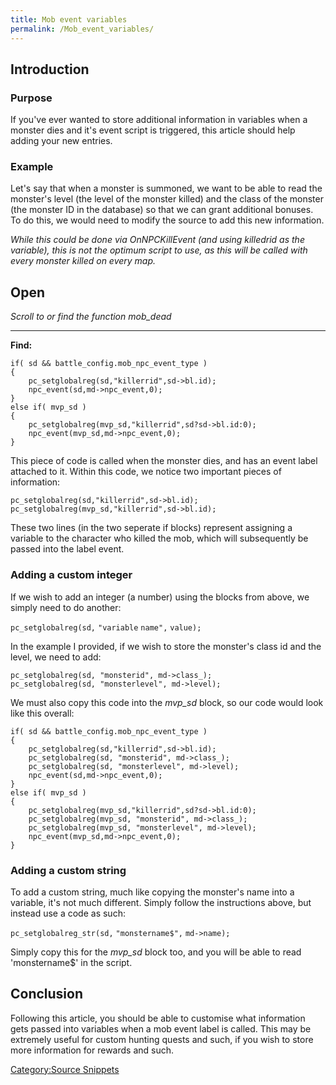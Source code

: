 ```yaml
---
title: Mob event variables
permalink: /Mob_event_variables/
---
```


Introduction
------------

### Purpose

If you've ever wanted to store additional information in variables when a monster dies and it's event script is triggered, this article should help adding your new entries.

### Example

Let's say that when a monster is summoned, we want to be able to read the monster's level (the level of the monster killed) and the class of the monster (the monster ID in the database) so that we can grant additional bonuses. To do this, we would need to modify the source to add this new information.

*While this could be done via OnNPCKillEvent (and using killedrid as the variable), this is not the optimum script to use, as this will be called with every monster killed on every map.*

Open
-----

*Scroll to or find the function mob_dead*

------------------------------------------------------------------------

**Find:**

    if( sd && battle_config.mob_npc_event_type )
    {
        pc_setglobalreg(sd,"killerrid",sd->bl.id);
        npc_event(sd,md->npc_event,0);
    }
    else if( mvp_sd )
    {
        pc_setglobalreg(mvp_sd,"killerrid",sd?sd->bl.id:0);
        npc_event(mvp_sd,md->npc_event,0);
    }

This piece of code is called when the monster dies, and has an event label attached to it. Within this code, we notice two important pieces of information:

    pc_setglobalreg(sd,"killerrid",sd->bl.id);
    pc_setglobalreg(mvp_sd,"killerrid",sd->bl.id);

These two lines (in the two seperate if blocks) represent assigning a variable to the character who killed the mob, which will subsequently be passed into the label event.

### Adding a custom integer

If we wish to add an integer (a number) using the blocks from above, we simply need to do another:

`pc_setglobalreg(sd,` `"variable` `name",` `value);`

In the example I provided, if we wish to store the monster's class id and the level, we need to add:

    pc_setglobalreg(sd, "monsterid", md->class_);
    pc_setglobalreg(sd, "monsterlevel", md->level);

We must also copy this code into the *mvp_sd* block, so our code would look like this overall:

    if( sd && battle_config.mob_npc_event_type )
    {
        pc_setglobalreg(sd,"killerrid",sd->bl.id);
        pc_setglobalreg(sd, "monsterid", md->class_);
        pc_setglobalreg(sd, "monsterlevel", md->level);
        npc_event(sd,md->npc_event,0);
    }
    else if( mvp_sd )
    {
        pc_setglobalreg(mvp_sd,"killerrid",sd?sd->bl.id:0);
        pc_setglobalreg(mvp_sd, "monsterid", md->class_);
        pc_setglobalreg(mvp_sd, "monsterlevel", md->level);
        npc_event(mvp_sd,md->npc_event,0);
    }

### Adding a custom string

To add a custom string, much like copying the monster's name into a variable, it's not much different. Simply follow the instructions above, but instead use a code as such:

`pc_setglobalreg_str(sd,` `"monstername$",` `md->name);`

Simply copy this for the *mvp_sd* block too, and you will be able to read 'monstername$' in the script.

Conclusion
----------

Following this article, you should be able to customise what information gets passed into variables when a mob event label is called. This may be extremely useful for custom hunting quests and such, if you wish to store more information for rewards and such.

[Category:Source Snippets](Category:Source_Snippets)